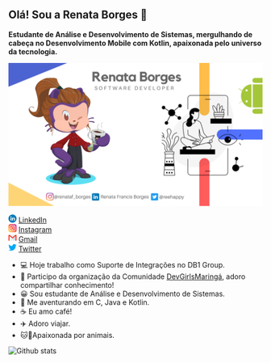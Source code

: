 ## Olá! Sou a Renata Borges 👋

**Estudante de Análise e Desenvolvimento de  Sistemas, mergulhando de cabeça no Desenvolvimento Mobile com Kotlin, apaixonada pelo universo da tecnologia.**  

<img src="Xenon.png">

<a href="https://www.linkedin.com/in/renata-francis-borges-b6b056158"><img src="linkedin.png" width="16"></img></a> [LinkedIn](https://www.linkedin.com/in/renata-francis-borges-b6b056158)<br>
<a href="https://www.instagram.com/renataf_borges/"><img src="instagram.png" width="16"></img></a> [Instagram](https://www.instagram.com/renataf_borges/)<br>
<a href="https://renata.francisborges@gmail.com"><img src="gmail.png" width="16"></img></a> [Gmail](renata.francisborges@gmail.com)<br>
<a href="https://www.twitter.com/reehappy/"><img src="twitter.png" width="16"></img></a> [Twitter](https://www.twitter.com/reehappy/)<br>

* :computer:  Hoje trabalho como Suporte de Integrações no DB1 Group.
* 🙏  Participo da organização da Comunidade [DevGirlsMaringá](https://www.instagram.com/devgirlsmaringa/), adoro compartilhar conhecimento!
* 😀  Sou estudante de Análise e Desenvolvimento de Sistemas. 
* :rocket: Me aventurando em C, Java e Kotlin.
* :coffee: Eu amo café!
* :airplane: Adoro viajar.
* :cat::dog:Apaixonada por animais.

![Github stats](https://github-readme-stats.vercel.app/api?username=renatafborges&theme=radical&count_private=true&show_icons=true)


